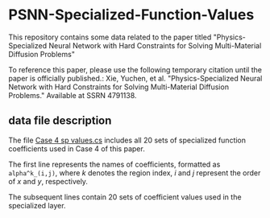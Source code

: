 # PSNN-Specialized-Function-Values

This repository contains some data related to the paper titled "Physics-Specialized Neural Network with Hard Constraints for Solving Multi-Material Diffusion Problems"

To reference this paper, please use the following temporary citation until the paper is officially published.:
Xie, Yuchen, et al. "Physics-Specialized Neural Network with Hard Constraints for Solving Multi-Material Diffusion Problems." Available at SSRN 4791138.

## data file description

The file [Case 4 sp values.cs](./Case%204%20sp%20values.csv) includes all 20 sets of specialized function coefficients used in Case 4 of this paper.

The first line represents the names of coefficients, formatted as `alpha^k_(i,j)`, where $k$ denotes the region index, $i$ and $j$ represent the order of $x$ and $y$, respectively.

The subsequent lines contain 20 sets of coefficient values used in the specialized layer.
